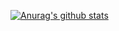 [![Anurag's github stats](https://github-readme-stats.vercel.app/api?username=mehmetbalbay&theme=tokyonight)](https://github.com/anuraghazra/github-readme-stats)

<!--
**mehmetbalbay/mehmetbalbay** is a ✨ _special_ ✨ repository because its `README.md` (this file) appears on your GitHub profile.

Here are some ideas to get you started:

- 🔭 I’m currently working on ...
- 🌱 I’m currently learning ...
- 👯 I’m looking to collaborate on ...
- 🤔 I’m looking for help with ...
- 💬 Ask me about ...
- 📫 How to reach me: ...
- 😄 Pronouns: ...
- ⚡ Fun fact: ...
-->
